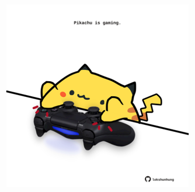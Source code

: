 <!-- built at 22/07/2022, 09:00:54 UTC -->
<p align="center">
  <img width="500" height="500" src="./ReadmeImage.svg">
</p>
